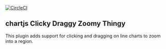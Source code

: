 [![CircleCI](https://circleci.com/gh/zweck/chartjs-plugin-cdzt.svg?style=svg)](https://circleci.com/gh/zweck/chartjs-plugin-cdzt)
## chartjs Clicky Draggy Zoomy Thingy

This plugin adds support for clicking and dragging on line charts to zoom into a region.
